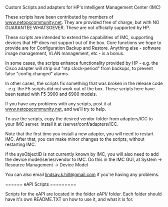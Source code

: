 Custom Scripts and adapters for HP's Intelligent Management Center (IMC)

These scripts have been contributed by members of www.netopscommunity.net. They are provided free of charge, but with NO GUARANTEE WHATSOEVER. These are not officially supported by HP.

These scripts are intended to extend the capabilities of IMC, supporting devices that HP does not support out of the box. Core functions we hope to provide are for Configuration Backup and Restore. Anything else - software image management, VLAN management, etc - is a bonus.

In some cases, the scripts enhance functionality provided by HP - e.g. the Cisco adapter will strip out "ntp clock-period" from backups, to prevent false "config changed" alarms.

In other cases, the scripts fix something that was broken in the release code - e.g. the F5 scripts did not work out of the box. These scripts here have been tested with F5 3900 and 6900 models.

If you have any problems with any scripts, post it at www.netopscommunity.net, and we'll try to help.

To use the scripts, copy the desired vendor folder from adapters/ICC to your IMC server. Install it at /server/conf/adapters/ICC.

Note that the first time you install a new adapter, you will need to restart IMC. After that, you can make minor changes to the scripts, without restarting IMC.

If the sysObjectID is not currently known by IMC, you will also need to add the device model/series/vendor to IMC. Do this in the IMC GUI, at System -> Resource Management -> Device Model





You can also email lindsay.k.hill@gmail.com if you're having any problems.

====== eAPI Scripts =========

Scripts for the eAPI are located in the folder eAPI/ folder.  Each folder should have it's own README.TXT on how to use it, and what it is for.
